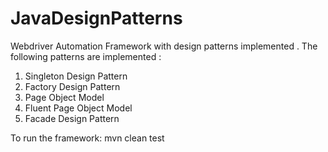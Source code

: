 # JavaDesignPatterns
Webdriver Automation Framework with design patterns implemented . 
The following patterns are implemented : 
1. Singleton Design Pattern
2. Factory Design Pattern
3. Page Object Model
4. Fluent Page Object Model
5. Facade Design Pattern

To run the framework:
                    mvn clean test
